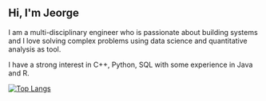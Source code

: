 ## Hi, I'm Jeorge

I am a multi-disciplinary engineer who is passionate about building systems and I love solving complex problems using data science and quantitative analysis as tool.

I have a strong interest in C++, Python, SQL with some experience in Java and R.




[![Top Langs](https://github-readme-stats.vercel.app/api/top-langs/?username=jdanderson2&theme=dracula)](https://github.com/jdanderson2/github-readme-stats)
